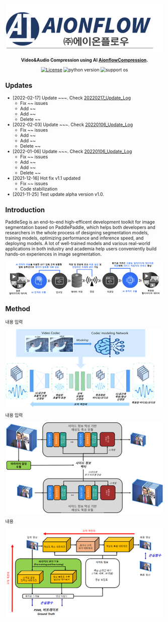 <div align="center">
<p align="center">
    <img src="./imgs/aionflow_logo.png" align="middle" width="500"/>
</p>

**Video&Audio Compression using AI [AionflowCompression](https://github.com/paddlepaddle/paddle).**

[![License](https://img.shields.io/badge/license-Apache%202-blue.svg)](LICENSE)
![python version](https://img.shields.io/badge/python-3.6+-orange.svg)
![support os](https://img.shields.io/badge/os-linux%2C%20win-green.svg)

</div>

## Updates
- [2022-02-17] Update ~~~. Check [20220217_Update_Log](mvp.yonsei.ac.kr)
    - Fix ~~ issues
    - Add ~~
    - Add ~~
    - Delete ~~
- [2022-02-03] Update ~~~. Check [20220106_Update_Log](mvp.yonsei.ac.kr)
    - Fix ~~ issues
    - Add ~~
    - Add ~~
    - Delete ~~
- [2022-01-06] Update ~~~. Check [20220106_Update_Log](mvp.yonsei.ac.kr)
    - Fix ~~ issues
    - Add ~~
    - Add ~~
    - Delete ~~
- [2021-12-16] Hot fix v1.1 updated
    - Fix ~~ issues
    - Code stabilization 
- [2021-11-25] Test update alpha version v1.0.

## Introduction

PaddleSeg is an end-to-end high-efficent development toolkit for image segmentation based on PaddlePaddle, which helps both developers and researchers in the whole process of designing segmentation models, training models, optimizing performance and inference speed, and deploying models. A lot of well-trained models and various real-world applications in both industry and academia help users conveniently build hands-on experiences in image segmentation.

<p align="center">
    <img src="./imgs/intro.png" align="middle" width="500"/>
</p>

## Method

내용 입력
<p align="center">
    <img src="./imgs/version1.png" align="middle" width="500"/>
</p>
내용 입력
<p align="center">
    <img src="./imgs/version2_1.png" align="middle" width="500"/>
</p>
내용
<p align="center">
    <img src="./imgs/version2_2.png" align="middle" width="500"/>
</p>
